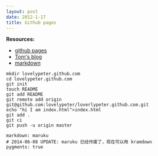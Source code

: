 ```yaml
---
layout: post
date: 2012-1-17
title: Github pages
---
```

__Resources:__

- [github pages](http://pages.github.com/)
- [Tom's blog](http://tom.preston-werner.com/2008/11/17/blogging-like-a-hacker.html)
- [markdown](http://daringfireball.net/projects/markdown/)
~~~
mkdir lovelypeter.github.com
cd lovelypeter.github.com
git init
touch README
git add README
git remote add origin git@github.com:lovelypeter/loverlypeter.github.com.git
echo "hi I am index.html">index.html
git add .
git ci
git push -u origin master
~~~

~~~
markdown: maruku
# 2014-06-08 UPDATE: maruku 已经作废了，现在可以用 kramdown
pygments: true
~~~

